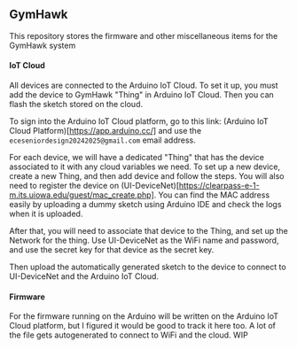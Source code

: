 ## GymHawk

This repository stores the firmware and other miscellaneous items for the GymHawk system

#### IoT Cloud
All devices are connected to the Arduino IoT Cloud. To set it up, you must add the device to GymHawk "Thing" in Arduino IoT Cloud. Then you can flash the sketch stored on the cloud. 

To sign into the Arduino IoT Cloud platform, go to this link: (Arduino IoT Cloud Platform)[https://app.arduino.cc/] and use the `eceseniordesign20242025@gmail.com` email address.

For each device, we will have a dedicated "Thing" that has the device associated to it with any cloud variables we need. To set up a new device, create a new Thing, and then add device and follow the steps. You will also need to register the device on (UI-DeviceNet)[https://clearpass-e-1-m.its.uiowa.edu/guest/mac_create.php]. You can find the MAC address easily by uploading a dummy sketch using Arduino IDE and check the logs when it is uploaded.

After that, you will need to associate that device to the Thing, and set up the Network for the thing. Use UI-DeviceNet as the WiFi name and password, and use the secret key for that device as the secret key.

Then upload the automatically generated sketch to the device to connect to UI-DeviceNet and the Arduino IoT Cloud.

#### Firmware
For the firmware running on the Arduino will be written on the Arduino IoT Cloud platform, but I figured it would be good to track it here too. A lot of the file gets autogenerated to connect to WiFi and the cloud. WIP